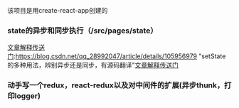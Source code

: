 该项目是用create-react-app创建的

### state的异步和同步执行（/src/pages/state）
[文章解释传送门]:https://blog.csdn.net/qq_28992047/article/details/105956979 "setState的多种用法，辨别异步还是同步，有源码翻译"[文章解释传送门]

### 动手写一个redux，react-redux以及对中间件的扩展(异步thunk，打印logger)
[文章解释传送门]:https://blog.csdn.net/qq_28992047/article/details/106070090"动手写一个redux，react-redux以及对中间件的扩展(异步thunk，打印logger)"[文章解释传送门]
